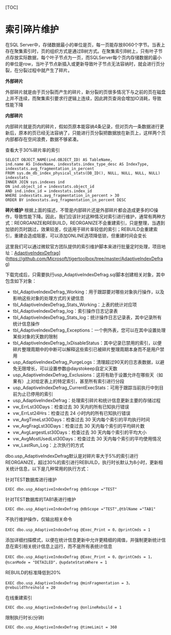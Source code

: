 [TOC]

# 索引碎片维护

在SQL Server中，存储数据最小的单位是页，每一页能存放8060个字节。当表上存在聚集索引时，页的组织方式是通过B树方式。在聚集索引B树上，只有叶子节点存放实际数据，每个叶子节点为一页，而SQLServer每个页内存储数据的最小的单位是row，当叶子节点新插入或更新导致叶子节点无法容纳时，就会进行页分裂，在分裂过程中就产生了碎片。



**外部碎片**

外部碎片就是由于页分裂而产生的碎片，新分裂的页很多情况下与之前的页在磁盘上并不连续，而聚集索引要求行逻辑上连续，因此跨页查询会增加IO消耗，导致性能下降

**内部碎片**

内部碎片就是页内的碎片，假如页原本能容纳4条记录，但对页内一条数据进行更新后，原本的页已经无法容纳了，只能进行页分裂把数据放在新页上，这样两个页内部都存在空间浪费，数据不够紧凑。

查看大于30%碎片率的索引

```
SELECT OBJECT_NAME(ind.OBJECT_ID) AS TableName, 
ind.name AS IndexName, indexstats.index_type_desc AS IndexType, 
indexstats.avg_fragmentation_in_percent 
FROM sys.dm_db_index_physical_stats(DB_ID(), NULL, NULL, NULL, NULL) indexstats 
INNER JOIN sys.indexes ind  
ON ind.object_id = indexstats.object_id 
AND ind.index_id = indexstats.index_id 
WHERE indexstats.avg_fragmentation_in_percent > 30 
ORDER BY indexstats.avg_fragmentation_in_percent DESC
```

**碎片维护**
根据上面的描述，不管是内部碎片还是外部碎片都会造成更多的IO操作，导致性能下降。因此，我们应该针对这种情况对索引进行维护，通常有两种方式：REORGANIZE和REBUILD，REORGANIZE不会重建索引，只是整理，当遇到加锁的页时跳过，效果较差，仅适用于碎片率较低的索引；REBUILD会重建索引，重建会造成阻塞，可以添加ONLINE选项降低锁，但重建时间会变长

这里我们可以通过微软官方团队提供的索引维护脚本来进行批量定时处理，项目地址：[AdaptiveIndexDefrag](http://www.dbapub.cn/2020/05/31/索引碎片维护/[)](https://github.com/Microsoft/tigertoolbox/tree/master/AdaptiveIndexDefrag)

下载完成后，只需要执行usp_AdaptiveIndexDefrag.sql脚本创建相关对象，其中包含如下对象：

- tbl_AdaptiveIndexDefrag_Working：用于跟踪要对哪些对象执行操作，以及影响这些对象的处理方式的关键信息
- tbl_AdaptiveIndexDefrag_Stats_Working：上表的统计对应项
- tbl_AdaptiveIndexDefrag_log：索引操作日志记录表
- tbl_AdaptiveIndexDefrag_Stats_log：统计操作日志记录表，其中记录所有统计信息操作
- tbl_AdaptiveIndexDefrag_Exceptions：一个例外表，您可以在其中设置处理某些对象的天数的限制
- tbl_AdaptiveIndexDefrag_IxDisableStatus：其中记录已禁用的索引，以便碎片整理周期中的中断可以解释这些索引已被碎片整理周期本身而不是用户禁用
- usp_AdaptiveIndexDefrag_PurgeLogs：清理超过90天的日志表数据，以避免无限增长，可以设置参数@daystokeep自定义天数
- usp_AdaptiveIndexDefrag_Exclusions：这将有助于设置允许在哪些天（如果有）上对给定表上的特定索引，甚至所有索引进行分段
- usp_AdaptiveIndexDefrag_CurrentExecStats：可用于跟踪当前执行中到目前为止已停用的索引
- usp_AdaptiveIndexDefrag：处理索引碎片和统计信息更新主要的存储过程
- vw_ErrLst30Days：检查过去 30 天内的所有已知执行错误
- vw_ErrLst24Hrs：检查过去 24 小时内的所有已知执行错误
- vw_AvgTimeLst30Days：检查过去 30 天内每个索引的平均执行时间
- vw_AvgFragLst30Days：检查过去 30 天内每个索引的平均碎片数
- vw_AvgLargestLst30Days：检查过去 30 天内每个索引的平均大小
- vw_AvgMostUsedLst30Days：检查过去 30 天内每个索引的平均使用情况
- vw_LastRun_Log：上次执行的方式

dbo.usp_AdaptiveIndexDefrag默认是对碎片率大于5%的索引进行REORGANIZE，超过30%的索引进行REBUILD，执行时长默认为8小时，更新相关统计信息，以下是几种常用的执行方式：

针对TEST数据库进行维护

```
EXEC dbo.usp_AdaptiveIndexDefrag @dbScope ="TEST"
```

针对TEST数据库的TAB1表进行维护

```
EXEC dbo.usp_AdaptiveIndexDefrag @dbScope ="TEST",@tblName ="TAB1"
```

不执行维护操作，仅输出相关命令

```
EXEC dbo.usp_AdaptiveIndexDefrag @Exec_Print = 0，@printCmds = 1
```

添加详细扫描模式，以便在统计信息更新中允许更精细的阈值，并强制更新统计信息在索引相关统计信息上运行，而不是所有表统计信息

```
EXEC dbo.usp_AdaptiveIndexDefrag @Exec_Print = 0，@printCmds = 1，@scanMode = "DETAILED"，@updateStatsWhere = 1
```

REBUILD的标准降低到20%

```
EXEC dbo.usp_AdaptiveIndexDefrag @minFragmentation = 3，@rebuildThreshold = 20
```

在线重建索引

```
EXEC dbo.usp_AdaptiveIndexDefrag @onlineRebuild = 1
```

限制执行时长(分钟)

```
EXEC dbo.usp_AdaptiveIndexDefrag @timeLimit = 360
```
